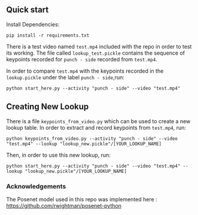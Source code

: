 ## Quick start 
Install Dependencies:
```
pip install -r requirements.txt
```
There is a test video named ```test.mp4``` included with the repo in order to test its working. 
The file called ```lookup_test.pickle``` contains the sequence of keypoints recorded for ```punch - side``` recorded from ```test.mp4```.

In order to compare ```test.mp4``` with the keypoints recorded in the ```lookup.pickle``` under the label ```punch - side```,run:
```
python start_here.py --activity "punch - side" --video "test.mp4"
```
## Creating New Lookup

There is a file ```keypoints_from_video.py``` which can be used to create a new lookup table. In order to extract and record keypoints from ```test.mp4```, run:
```
python keypoints_from_video.py --activity "punch - side" --video "test.mp4" --lookup "lookup_new.pickle"/[YOUR_LOOKUP_NAME]
```
Then, in order to use this new lookup, run:
```
python start_here.py --activity "punch - side" --video "test.mp4" --lookup "lookup_new.pickle"/[YOUR_LOOKUP_NAME]
```
### Acknowledgements
The Posenet model used in this repo was implemented  here : https://github.com/rwightman/posenet-python
